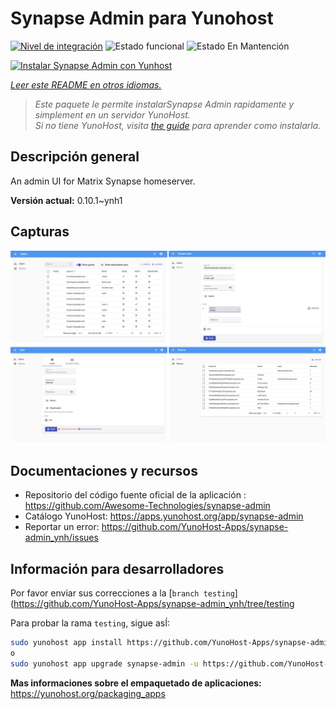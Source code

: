<!--
Este archivo README esta generado automaticamente<https://github.com/YunoHost/apps/tree/master/tools/readme_generator>
No se debe editar a mano.
-->

# Synapse Admin para Yunohost

[![Nivel de integración](https://dash.yunohost.org/integration/synapse-admin.svg)](https://dash.yunohost.org/appci/app/synapse-admin) ![Estado funcional](https://ci-apps.yunohost.org/ci/badges/synapse-admin.status.svg) ![Estado En Mantención](https://ci-apps.yunohost.org/ci/badges/synapse-admin.maintain.svg)

[![Instalar Synapse Admin con Yunhost](https://install-app.yunohost.org/install-with-yunohost.svg)](https://install-app.yunohost.org/?app=synapse-admin)

*[Leer este README en otros idiomas.](./ALL_README.md)*

> *Este paquete le permite instalarSynapse Admin rapidamente y simplement en un servidor YunoHost.*  
> *Si no tiene YunoHost, visita [the guide](https://yunohost.org/install) para aprender como instalarla.*

## Descripción general

An admin UI for Matrix Synapse homeserver. 


**Versión actual:** 0.10.1~ynh1

## Capturas

![Captura de Synapse Admin](./doc/screenshots/screenshots.jpg)

## Documentaciones y recursos

- Repositorio del código fuente oficial de la aplicación : <https://github.com/Awesome-Technologies/synapse-admin>
- Catálogo YunoHost: <https://apps.yunohost.org/app/synapse-admin>
- Reportar un error: <https://github.com/YunoHost-Apps/synapse-admin_ynh/issues>

## Información para desarrolladores

Por favor enviar sus correcciones a la [`branch testing`](https://github.com/YunoHost-Apps/synapse-admin_ynh/tree/testing

Para probar la rama `testing`, sigue asÍ:

```bash
sudo yunohost app install https://github.com/YunoHost-Apps/synapse-admin_ynh/tree/testing --debug
o
sudo yunohost app upgrade synapse-admin -u https://github.com/YunoHost-Apps/synapse-admin_ynh/tree/testing --debug
```

**Mas informaciones sobre el empaquetado de aplicaciones:** <https://yunohost.org/packaging_apps>
